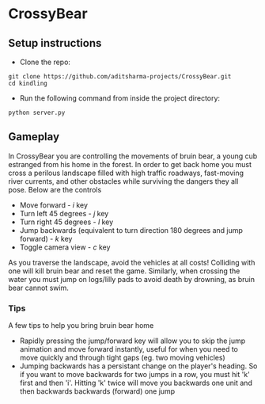 # CrossyBear

## Setup instructions
- Clone the repo:
```console
git clone https://github.com/aditsharma-projects/CrossyBear.git
cd kindling
```
- Run the following command from inside the project directory:
```console
python server.py
```

## Gameplay

In CrossyBear you are controlling the movements of bruin bear, a young cub estranged from his home in the forest. In order to get back home you must cross a perilous landscape filled with high traffic roadways, fast-moving river currents, and other obstacles while surviving the dangers they all pose. 
Below are the controls
- Move forward - _i_ key
- Turn left 45 degrees - _j_ key
- Turn right 45 degrees - _l_ key
- Jump backwards (equivalent to turn direction 180 degrees and jump forward) - _k_ key
- Toggle camera view - _c_ key

As you traverse the landscape, avoid the vehicles at all costs! Colliding with one will kill bruin bear and reset the game. Similarly, when crossing the water you must jump on logs/lilly pads to avoid death by drowning, as bruin bear cannot swim. 

### Tips

A few tips to help you bring bruin bear home
- Rapidly pressing the jump/forward key will allow you to skip the jump animation and move forward instantly, useful for when you need to move quickly and through tight gaps (eg. two moving vehicles)
- Jumping backwards has a persistant change on the player's heading. So if you want to move backwards for two jumps in a row, you must hit 'k' first and then 'i'. Hitting 'k' twice will move you backwards one unit and then backwards backwards (forward) one jump
